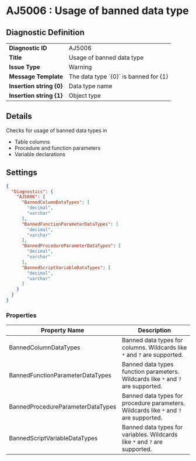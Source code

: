 # AJ5006 : Usage of banned data type

## Diagnostic Definition

<table>
  <tr>
    <td class="header"><b>Diagnostic ID</b></td>
    <td>AJ5006</td>
  </tr>
  <tr>
    <td class="header"><b>Title</b></td>
    <td>Usage of banned data type</td>
  </tr>
  <tr>
    <td class="header"><b>Issue Type</b></td>
    <td>Warning</td>
  </tr>
  <tr>
    <td class="header"><b>Message Template</b></td>
    <td>The data type `{0}` is banned for {1}</td>
  </tr>
    <tr>
    <td class="header"><b>Insertion string {0}</b></td>
    <td>Data type name</td>
  </tr>
  <tr>
    <td class="header"><b>Insertion string {1}</b></td>
    <td>Object type</td>
  </tr>

</table>

## Details

Checks for usage of banned data types in

- Table columns
- Procedure and function parameters
- Variable declarations


## Settings

```json
{
  "Diagnostics": {
    "AJ5006": {
      "BannedColumnDataTypes": [
        "decimal",
        "varchar"
      ],
      "BannedFunctionParameterDataTypes": [
        "decimal",
        "varchar"
      ],
      "BannedProcedureParameterDataTypes": [
        "decimal",
        "varchar"
      ],
      "BannedScriptVariableDataTypes": [
        "decimal",
        "varchar"
      ]
    }
  }
}
```


### Properties

| Property Name                     | Description                                                                           |
|-----------------------------------|---------------------------------------------------------------------------------------|
| BannedColumnDataTypes             | Banned data types for columns. Wildcards like `*` and `?` are supported.              |
| BannedFunctionParameterDataTypes  | Banned data types function parameters. Wildcards like `*` and `?` are supported.      |
| BannedProcedureParameterDataTypes | Banned data types for procedure parameters. Wildcards like `*` and `?` are supported. |
| BannedScriptVariableDataTypes     | Banned data types for variables. Wildcards like `*` and `?` are supported.            |




